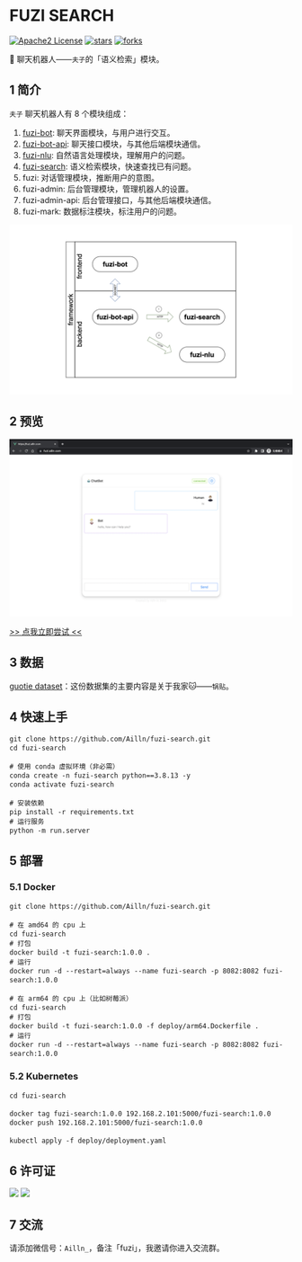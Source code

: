 # FUZI SEARCH

[![Apache2 License](https://img.shields.io/badge/license-Apache2-orange.svg)](https://github.com/Ailln/fuzi-search/blob/master/LICENSE)
[![stars](https://img.shields.io/github/stars/Ailln/fuzi-search.svg)](https://github.com/Ailln/fuzi-search/stargazers)
[![forks](https://img.shields.io/github/forks/Ailln/fuzi-search.svg)](https://github.com/Ailln/fuzi-search/network/members)

🤖️ 聊天机器人——`夫子`的「语义检索」模块。

## 1 简介

`夫子` 聊天机器人有 8 个模块组成：
1. [fuzi-bot](https://github.com/Ailln/fuzi-bot): 聊天界面模块，与用户进行交互。
2. [fuzi-bot-api](https://github.com/Ailln/fuzi-bot-api): 聊天接口模块，与其他后端模块通信。
3. [fuzi-nlu](https://github.com/Ailln/fuzi-nlu): 自然语言处理模块，理解用户的问题。
4. [fuzi-search](https://github.com/Ailln/fuzi-search): 语义检索模块，快速查找已有问题。
5. fuzi: 对话管理模块，推断用户的意图。
6. fuzi-admin: 后台管理模块，管理机器人的设置。
7. fuzi-admin-api: 后台管理接口，与其他后端模块通信。
8. fuzi-mark: 数据标注模块，标注用户的问题。

![framework](.github/fuzi-framework.png)

## 2 预览

![预览](.github/fuzi-preview.png)

[>> 点我立即尝试 <<](https://fuzi.ailln.com)

## 3 数据

[guotie dataset](./data/guotie)：这份数据集的主要内容是关于我家🐱——`锅贴`。

## 4 快速上手

```shell
git clone https://github.com/Ailln/fuzi-search.git
cd fuzi-search

# 使用 conda 虚拟环境（非必需）
conda create -n fuzi-search python==3.8.13 -y
conda activate fuzi-search

# 安装依赖
pip install -r requirements.txt
# 运行服务
python -m run.server
```

## 5 部署

### 5.1 Docker

```shell
git clone https://github.com/Ailln/fuzi-search.git

# 在 amd64 的 cpu 上
cd fuzi-search
# 打包
docker build -t fuzi-search:1.0.0 .
# 运行
docker run -d --restart=always --name fuzi-search -p 8082:8082 fuzi-search:1.0.0

# 在 arm64 的 cpu 上（比如树莓派）
cd fuzi-search
# 打包
docker build -t fuzi-search:1.0.0 -f deploy/arm64.Dockerfile .
# 运行
docker run -d --restart=always --name fuzi-search -p 8082:8082 fuzi-search:1.0.0
```

### 5.2 Kubernetes

```shell
cd fuzi-search

docker tag fuzi-search:1.0.0 192.168.2.101:5000/fuzi-search:1.0.0
docker push 192.168.2.101:5000/fuzi-search:1.0.0

kubectl apply -f deploy/deployment.yaml
```

## 6 许可证

[![](https://award.dovolopor.com?lt=License&rt=Apache2&rbc=orange)](./LICENSE)
[![](https://award.dovolopor.com?lt=Ailln's&rt=idea&lbc=lightgray&rbc=red&ltc=red)](https://github.com/Ailln/award)

## 7 交流

请添加微信号：`Ailln_`，备注「fuzi」，我邀请你进入交流群。
